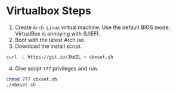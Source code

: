 # Virtualbox Steps

1. Create `Arch Linux` virtual machine. Use the default BIOS mode; VirtualBox is annoying with (U)EFI.
2. Boot with the latest Arch iso.
3. Download the install script.
```bash
curl -L https://git.io/JkdZL > vbxset.sh
```
4. Give script `777` privileges and run.
```bash
chmod 777 vbxset.sh
./vbxset.sh
```
